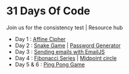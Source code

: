 # 31 Days Of Code
Join us for the consistency test | Resource hub

- Day 1 : [Affine Cipher](Day_1/affine_cipher.py)
- Day 2 : [Snake Game](Day_2/snake_game/main.py) | [Password Generator](Day_2/password%20generator.py)
- Day 3 : [Sending emails with EmailJS](Day_3/email.html)
- Day 4 : [Fibonacci Series](Day_4/fibonacci.py) | [Midpoint circle](Day_4/MIDPT.C)
- Day 5 & 6 : [Ping Pong Game](Day_6/pingpong/main.py)